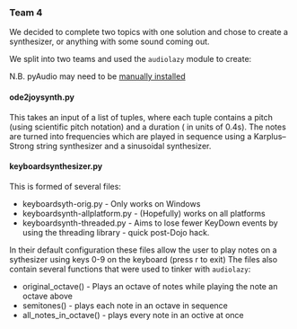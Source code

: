 ### Team 4

We decided to complete two topics with one solution and chose to create a synthesizer, or anything with some sound coming out.

We split into two teams and used the `audiolazy` module to create:

N.B. pyAudio may need to be [manually installed](http://people.csail.mit.edu/hubert/pyaudio/)

#### ode2joysynth.py

This takes an input of a list of tuples, where each tuple contains a pitch (using scientific pitch notation) and a duration ( in units of 0.4s).
The notes are turned into frequencies which are played in sequence using a Karplus–Strong string synthesizer and a sinusoidal synthesizer.

#### keyboardsynthesizer.py

This is formed of several files:
*	keyboardsyth-orig.py - Only works on Windows
*	keyboardsynth-allplatform.py - (Hopefully) works on all platforms
*	keyboardsynth-threaded.py - Aims to lose fewer KeyDown events by using the threading library - quick post-Dojo hack.


In their default configuration these files allow the user to play notes on a sythesizer using keys 0-9 on the keyboard (press r to exit)
The files also contain several functions that were used to tinker with `audiolazy`:
*	original_octave() - Plays an octave of notes while playing the note an octave above
*	semitones() - plays each note in an octave in sequence
*	all_notes_in_octave() - plays every note in an octive at once

